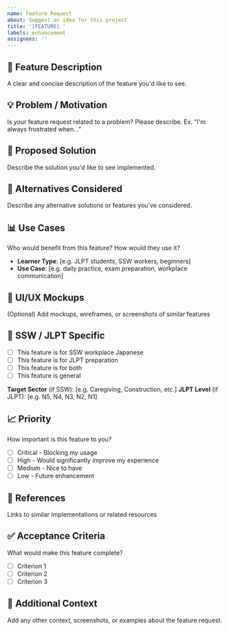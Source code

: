 ```yaml
---
name: Feature Request
about: Suggest an idea for this project
title: '[FEATURE] '
labels: enhancement
assignees: ''
---
```


## 🚀 Feature Description
A clear and concise description of the feature you'd like to see.

## 💡 Problem / Motivation
Is your feature request related to a problem? Please describe.
Ex. "I'm always frustrated when..."

## 🎯 Proposed Solution
Describe the solution you'd like to see implemented.

## 🔄 Alternatives Considered
Describe any alternative solutions or features you've considered.

## 📊 Use Cases
Who would benefit from this feature? How would they use it?
- **Learner Type**: [e.g. JLPT students, SSW workers, beginners]
- **Use Case**: [e.g. daily practice, exam preparation, workplace communication]

## 🎨 UI/UX Mockups
(Optional) Add mockups, wireframes, or screenshots of similar features

## 🏢 SSW / JLPT Specific
- [ ] This feature is for SSW workplace Japanese
- [ ] This feature is for JLPT preparation
- [ ] This feature is for both
- [ ] This feature is general

**Target Sector** (if SSW): [e.g. Caregiving, Construction, etc.]
**JLPT Level** (if JLPT): [e.g. N5, N4, N3, N2, N1]

## 📈 Priority
How important is this feature to you?
- [ ] Critical - Blocking my usage
- [ ] High - Would significantly improve my experience
- [ ] Medium - Nice to have
- [ ] Low - Future enhancement

## 🔗 References
Links to similar implementations or related resources

## ✅ Acceptance Criteria
What would make this feature complete?
- [ ] Criterion 1
- [ ] Criterion 2
- [ ] Criterion 3

## 📝 Additional Context
Add any other context, screenshots, or examples about the feature request.
